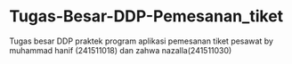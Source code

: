 # Tugas-Besar-DDP-Pemesanan_tiket
 Tugas besar DDP praktek program aplikasi pemesanan tiket pesawat by muhammad hanif (241511018) dan zahwa nazalla(241511030)
